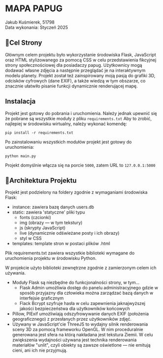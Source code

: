 # MAPA PAPUG
Jakub Kuśmierek, 51798 <br>
Data wykonania: Styczeń 2025



## 💠Cel Strony
Głównym celem projektu było wykorzystanie środowiska Flask, JavaScript oraz HTML stylizowanego za pomocą CSS w celu przedstawienia fikcyjnej strony społecznościowej dla posiadaczy papug. Użytkownicy mogą dodawać własne zdjęcia a następnie przeglądać je na interaktywnym modelu planety. Projekt został też zainspirowany moją pasją do grafiki 3D, odcisków cyfrowych (dane EXIF), a także wiedzą w tym obszarze, co znacznie ułatwiło pisanie funkcji dynamicznie renderującej mapę.

## Instalacja
Projekt jest gotowy do pobrania i uruchomienia. Należy jednak upewnić się że pobrane są wszystkie moduły z pliku `requirements.txt` Aby to zrobić, najlepiej w środowisku wirtualny, należy wykonać komendę:
```
pip install -r requirements.txt
```
Po zainstalowaniu wszystkich modułów projekt jest gotowy do uruchomienia:
```
python main.py
```
Projekt domyślnie włącza się na porcie `5000`, zatem URL to `127.0.0.1:5000`

## 💠Architektura Projektu
Projekt jest podzielony na foldery zgodnie z wymaganiami środowiska Flask:
* instance: zawiera bazę danych users.db
* static: zawiera 'statyczne' pliki typu
  * fonts (czcionki)
  * img (obrazy — w tym tekstury)
  * js (skrypty JavaScript)
  * live (dynamicznie odświeżane posty i ich obrazy)
  * styl w CSS
* templates: template stron w postaci plików .html

Plik requirements.txt zawiera wszystkie biblioteki wymagane do uruchomienia projektu w środowisku Python.

W projekcie użyto biblioteki zewnętrzne zgodnie z zamierzonym celem ich używania.
* Moduły Flask są niezbędne do funkcjonalności strony, w tym...
  * Flask Admin umożliwia dostęp do panelu administracyjnego gdzie w sposób przyjazny dla człowieka można zarządzać bazą danych w interfejsie graficznym
  * Flack Bcrypt szyfruje hasła w celu zapewnienia jaknajwyższej jakości bezpieczeństwa dla użytkowników końcowych
* Pillow, PIExif umożliwiają odszyfrowywanie danych EXIF (położenia geograficznego) z przesłanych przez użytkowników zdjęć.
* Używany w JavaScript'cie ThreeJS to wydajny silnik renderowania sceny 3D za pomocą frameworku OpenGL. W nim proceduralnie generowana jest sfera na którą nakładana jest tekstura Ziemii. W celu zwiększenia wydajności używana jest technika renderowania materiałów "unlit", czyli obiekty są zawsze oświetlone — nie emitują cieni, ani ich nie przyjmują.

